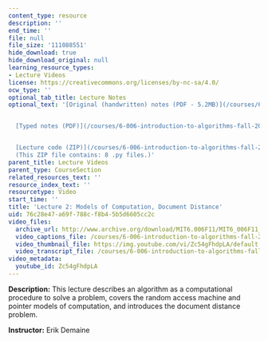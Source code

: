 ```yaml
---
content_type: resource
description: ''
end_time: ''
file: null
file_size: '111088551'
hide_download: true
hide_download_original: null
learning_resource_types:
- Lecture Videos
license: https://creativecommons.org/licenses/by-nc-sa/4.0/
ocw_type: ''
optional_tab_title: Lecture Notes
optional_text: '[Original (handwritten) notes (PDF - 5.2MB)](/courses/6-006-introduction-to-algorithms-fall-2011/resources/mit6_006f11_lec02_orig)


  [Typed notes (PDF)](/courses/6-006-introduction-to-algorithms-fall-2011/resources/mit6_006f11_lec02)


  [Lecture code (ZIP)](/courses/6-006-introduction-to-algorithms-fall-2011/resources/lec02_code)
  (This ZIP file contains: 8 .py files.)'
parent_title: Lecture Videos
parent_type: CourseSection
related_resources_text: ''
resource_index_text: ''
resourcetype: Video
start_time: ''
title: 'Lecture 2: Models of Computation, Document Distance'
uid: 76c28e47-a69f-788c-f8b4-5b5d6605cc2c
video_files:
  archive_url: http://www.archive.org/download/MIT6.006F11/MIT6_006F11_lec02_300k.mp4
  video_captions_file: /courses/6-006-introduction-to-algorithms-fall-2011/8c0381777059554e9a9d2ff3f7aa7708_Zc54gFhdpLA.vtt
  video_thumbnail_file: https://img.youtube.com/vi/Zc54gFhdpLA/default.jpg
  video_transcript_file: /courses/6-006-introduction-to-algorithms-fall-2011/8ba3a33bcde688de7ce255f848ba5147_Zc54gFhdpLA.pdf
video_metadata:
  youtube_id: Zc54gFhdpLA
---
```

**Description:** This lecture describes an algorithm as a computational procedure to solve a problem, covers the random access machine and pointer models of computation, and introduces the document distance problem.

**Instructor:** Erik Demaine